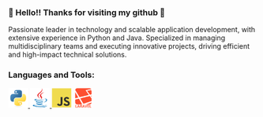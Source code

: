 <h3 align="left">👋 Hello!! Thanks for visiting my github 💙</h3>

Passionate leader in technology and scalable application development, with extensive experience in Python and Java. Specialized in managing multidisciplinary teams and executing innovative projects, driving efficient and high-impact technical solutions.

<h3 align="left">Languages and Tools:</h3>
 <a href="https://www.python.org" target="_blank"><p align="left"> <img src="https://raw.githubusercontent.com/devicons/devicon/master/icons/python/python-original.svg" alt="python" width="40" height="40"/>  </a> <a href="https://www.java.com" target="_blank"> <img src="https://raw.githubusercontent.com/devicons/devicon/master/icons/java/java-original.svg" alt="java" width="40" height="40"/> </a> <img src="https://raw.githubusercontent.com/devicons/devicon/master/icons/javascript/javascript-original.svg" alt="javascript" width="40" height="40"/> </a> <a href="https://laravel.com/" target="_blank"> <img src="https://raw.githubusercontent.com/devicons/devicon/master/icons/laravel/laravel-plain-wordmark.svg" alt="laravel" width="40" height="40"/> </a> <a href="https://www.linux.org/" target="_blank"> </a> 


